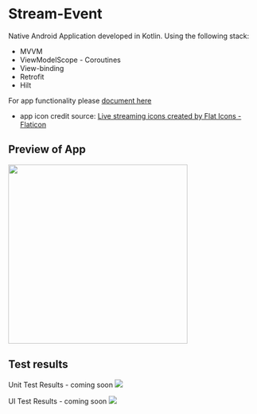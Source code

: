 # Stream-Event

Native Android Application developed in Kotlin.
Using the following stack:
- MVVM
- ViewModelScope - Coroutines
- View-binding
- Retrofit
- Hilt

For app functionality please [document here](./Android_Assessment.pdf)

- app icon credit source: [Live streaming icons created by Flat Icons - Flaticon](https://www.flaticon.com/free-icons/live-streaming)


## Preview of App
<img src="./...gif" width="360" />

## Test results
Unit Test Results - coming soon
<img src="./...png" />

UI Test Results - coming soon
<img src="./...png" />
